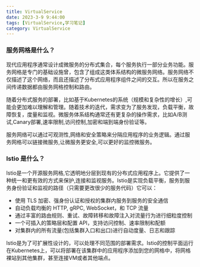 ```yaml
---
title: VirtualService
date: 2023-3-9 9:44:00
tags: [VirtualService,学习笔记]
category: VirtualService
---
```




### 服务网格是什么？

现代应用程序通常设计成微服务的分布式集合，每个服务执行一部分业务功能。服务网格是专门的基础设施曾，包含了组成这类体系结构的微服务网络。服务网络不仅描述了这个网络，而且还描述了分布式应用程序组件之间的交互。所以在服务之间传递数据都由服务网格控制和路由。

随着分布式服务的部署，比如基于Kubernetes的系统（规模和复杂性的增长）,可能会更加难以理解和管理。随着技术的迭代，需求变为了服务发现，负载平衡，故障恢复，度量和监视。微服务体系结构通常还有更复杂的操作需求，比如A/B测试,Canary部署,速率限制,访问控制,加密和端到端身份验证等。

服务网络可以通过可观测性,网络和安全策略来分隔应用程序的业务逻辑。通过服务网格可以链接微服务,让微服务更安全,可以更好的监控微服务。



### Istio 是什么？

Istio是一个开源服务网格,它透明地分层到现有的分布式应用程序上。它提供了一种统一和更有效的方式来保护,连接和监视服务。Istio是实现负载平衡，服务到服务身份验证和监视的路径（只需要更改很少的服务代码）它可以：

- 使用 TLS 加密、强身份认证和授权的集群内服务到服务的安全通信
- 自动负载均衡的 HTTP, gRPC, WebSocket，和 TCP 流量
- 通过丰富的路由规则、重试、故障转移和故障注入对流量行为进行细粒度控制
- 一个可插入的策略层和配置 API，支持访问控制、速率限制和配额
- 对集群内的所有流量(包括集群入口和出口)进行自动度量、日志和跟踪



Istio是为了可扩展性设计的，可以处理不同范围的部署需求。Istio的控制平面运行在Kubernetes上，可以将部署在该集群中的应用程序添加到您的网格中，将网格裸站到其他集群，甚至连接VM或者其他端点。






